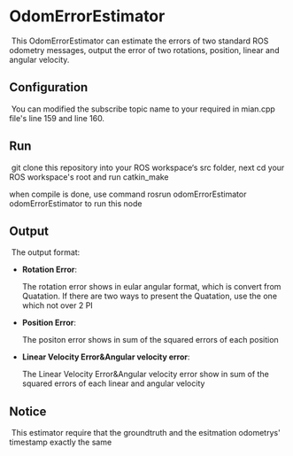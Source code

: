 # OdomErrorEstimator

​	This OdomErrorEstimator can estimate the errors of two standard ROS odometry messages,  output the error of two rotations,  position, linear and angular velocity.

## Configuration

​	You can modified the subscribe topic name to your required in mian.cpp file's line 159 and line 160.

## Run

​	git clone this repository into your ROS workspace‘s src folder, next cd your ROS workspace's root and run catkin_make

when compile is done, use command rosrun odomErrorEstimator odomErrorEstimator to run this node

## Output

​	The output format:

 - **Rotation Error**:

   The rotation error shows in eular angular format, which is convert from Quatation. If there are two ways to present the Quatation, use the one which not over 2 PI

 - **Position Error**:

   The positon error shows in sum of the squared errors of each position

 - **Linear Velocity Error&Angular velocity error**:

   The Linear Velocity Error&Angular velocity error show in sum of the squared errors of each linear and angular velocity

## Notice

​	This estimator require that the groundtruth and the esitmation odometrys' timestamp exactly the same


